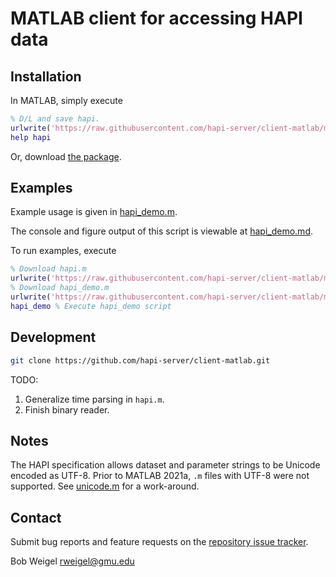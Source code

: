 # MATLAB client for accessing HAPI data

## Installation

In MATLAB, simply execute

```matlab
% D/L and save hapi.
urlwrite('https://raw.githubusercontent.com/hapi-server/client-matlab/master/hapi.m','hapi.m');
help hapi
```

Or, download [the package](https://github.com/hapi-server/client-matlab/archive/master.zip).

## Examples

Example usage is given in [hapi_demo.m](https://github.com/hapi-server/client-matlab/blob/master/hapi_demo.m).

The console and figure output of this script is viewable at [hapi_demo.md](https://github.com/hapi-server/client-matlab/blob/master/hapi_demo.md).

To run examples, execute

```matlab
% Download hapi.m
urlwrite('https://raw.githubusercontent.com/hapi-server/client-matlab/master/hapi.m','hapi.m');
% Download hapi_demo.m
urlwrite('https://raw.githubusercontent.com/hapi-server/client-matlab/master/hapi_demo.m','hapi_demo.m');
hapi_demo % Execute hapi_demo script
```

## Development

```bash
git clone https://github.com/hapi-server/client-matlab.git
```

TODO:

1. Generalize time parsing in `hapi.m`.
2. Finish binary reader.

## Notes

The HAPI specification allows dataset and parameter strings to be Unicode encoded as UTF-8. Prior to MATLAB 2021a, `.m` files with UTF-8 were not supported. See [unicode.m](https://github.com/hapi-server/client-matlab/blob/master/misc/unicode.m) for a work-around.

## Contact

Submit bug reports and feature requests on the [repository issue tracker](https://github.com/hapi-server/client-matlab/issues).

Bob Weigel <rweigel@gmu.edu>
